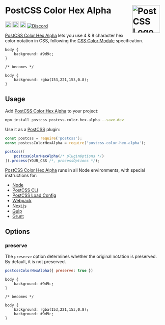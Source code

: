 # PostCSS Color Hex Alpha [<img src="https://postcss.github.io/postcss/logo.svg" alt="PostCSS Logo" width="90" height="90" align="right">][PostCSS]

[<img alt="npm version" src="https://img.shields.io/npm/v/postcss-color-hex-alpha.svg" height="20">][npm-url] [<img alt="CSS Standard Status" src="https://cssdb.org/images/badges/hexadecimal-alpha-notation.svg" height="20">][css-url] [<img alt="Build Status" src="https://github.com/csstools/postcss-plugins/workflows/test/badge.svg" height="20">][cli-url] [<img alt="Discord" src="https://shields.io/badge/Discord-5865F2?logo=discord&logoColor=white">][discord]

[PostCSS Color Hex Alpha] lets you use 4 & 8 character hex color notation in
CSS, following the [CSS Color Module] specification.

```pcss
body {
	background: #9d9c;
}

/* becomes */

body {
	background: rgba(153,221,153,0.8);
}
```

## Usage

Add [PostCSS Color Hex Alpha] to your project:

```bash
npm install postcss postcss-color-hex-alpha --save-dev
```

Use it as a [PostCSS] plugin:

```js
const postcss = require('postcss');
const postcssColorHexAlpha = require('postcss-color-hex-alpha');

postcss([
	postcssColorHexAlpha(/* pluginOptions */)
]).process(YOUR_CSS /*, processOptions */);
```

[PostCSS Color Hex Alpha] runs in all Node environments, with special
instructions for:

- [Node](INSTALL.md#node)
- [PostCSS CLI](INSTALL.md#postcss-cli)
- [PostCSS Load Config](INSTALL.md#postcss-load-config)
- [Webpack](INSTALL.md#webpack)
- [Next.js](INSTALL.md#nextjs)
- [Gulp](INSTALL.md#gulp)
- [Grunt](INSTALL.md#grunt)

## Options

### preserve

The `preserve` option determines whether the original notation
is preserved. By default, it is not preserved.

```js
postcssColorHexAlpha({ preserve: true })
```

```pcss
body {
	background: #9d9c;
}

/* becomes */

body {
	background: rgba(153,221,153,0.8);
	background: #9d9c;
}
```

[cli-url]: https://github.com/csstools/postcss-plugins/actions/workflows/test.yml?query=workflow/test
[css-url]: https://cssdb.org/#hexadecimal-alpha-notation
[discord]: https://discord.gg/bUadyRwkJS
[npm-url]: https://www.npmjs.com/package/postcss-color-hex-alpha

[PostCSS]: https://github.com/postcss/postcss
[PostCSS Color Hex Alpha]: https://github.com/csstools/postcss-plugins/tree/main/plugins/postcss-color-hex-alpha
[CSS Color Module]: https://www.w3.org/TR/css-color-4/#hex-notation
